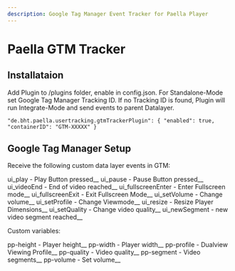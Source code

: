 ```yaml
---
description: Google Tag Manager Event Tracker for Paella Player
---
```


# Paella GTM Tracker

## Installataion

Add Plugin to /plugins folder, enable in config.json.
For Standalone-Mode set Google Tag Manager Tracking ID. If no Tracking ID is found, Plugin will run Integrate-Mode and send events to parent Datalayer. 

```text
"de.bht.paella.usertracking.gtmTrackerPlugin": { "enabled": true, "containerID": "GTM-XXXXX" }

```


## Google Tag Manager Setup

Receive the following custom data layer events in GTM:

ui_play  - Play Button pressed__ 
ui_pause - Pause Button pressed__ 
ui_videoEnd - End of video reached__
ui_fullscreenEnter - Enter Fullscreen mode__
ui_fullscreenExit - Exit Fullscreen Mode__
ui_setVolume - Change volume__
ui_setProfile - Change Viewmode__
ui_resize - Resize Player Dimensions__
ui_setQuality - Change video quality__ 
ui_newSegment - new video segment reached__


Custom variables:

pp-height - Player height__
pp-width - Player width__
pp-profile - Dualview Viewing Profile__
pp-quality - Video quality__
pp-segment - Video segments__
pp-volume - Set volume__